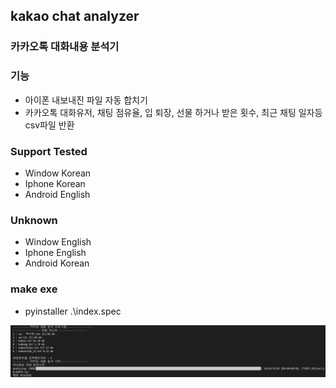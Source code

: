 ## kakao chat analyzer

### 카카오톡 대화내용 분석기

### 기능
- 아이폰 내보내진 파일 자동 합치기
- 카카오톡 대화유저, 채팅 점유율, 입 퇴장, 선물 하거나 받은 횟수, 최근 채팅 일자등 csv파일 반환

### Support Tested

- Window Korean
- Iphone Korean
- Android English

### Unknown

- Window English
- Iphone English
- Android Korean

### make exe

- pyinstaller .\index.spec

![console.png](https://raw.githubusercontent.com/lomal788/kakao-chat-analyzer/main/img/console.png)
